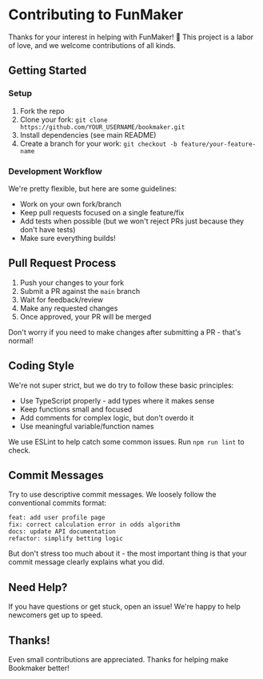 # Contributing to FunMaker

Thanks for your interest in helping with FunMaker! 🎉 This project is a labor of love, and we welcome contributions of all kinds.

## Getting Started

### Setup
1. Fork the repo
2. Clone your fork: `git clone https://github.com/YOUR_USERNAME/bookmaker.git`
3. Install dependencies (see main README)
4. Create a branch for your work: `git checkout -b feature/your-feature-name`

### Development Workflow

We're pretty flexible, but here are some guidelines:

- Work on your own fork/branch
- Keep pull requests focused on a single feature/fix
- Add tests when possible (but we won't reject PRs just because they don't have tests)
- Make sure everything builds!

## Pull Request Process

1. Push your changes to your fork
2. Submit a PR against the `main` branch
3. Wait for feedback/review
4. Make any requested changes
5. Once approved, your PR will be merged

Don't worry if you need to make changes after submitting a PR - that's normal!

## Coding Style

We're not super strict, but we do try to follow these basic principles:

- Use TypeScript properly - add types where it makes sense
- Keep functions small and focused
- Add comments for complex logic, but don't overdo it
- Use meaningful variable/function names

We use ESLint to help catch some common issues. Run `npm run lint` to check.

## Commit Messages

Try to use descriptive commit messages. We loosely follow the conventional commits format:

```
feat: add user profile page
fix: correct calculation error in odds algorithm
docs: update API documentation
refactor: simplify betting logic
```

But don't stress too much about it - the most important thing is that your commit message clearly explains what you did.

## Need Help?

If you have questions or get stuck, open an issue! We're happy to help newcomers get up to speed.

## Thanks!

Even small contributions are appreciated. Thanks for helping make Bookmaker better! 